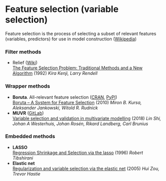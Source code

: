 # Feature selection (variable selection)
Feature selection is the process of selecting a subset of relevant features (variables, predictors) for use in model construction ([Wikipedia](https://en.wikipedia.org/wiki/Feature_selection))

### Filter methods
* Relief ([Wiki](https://en.wikipedia.org/wiki/Relief_(feature_selection)))  
  [The Feature Selection Problem: Traditional Methods and a New Algorithm](https://www.aaai.org/Papers/AAAI/1992/AAAI92-020.pdf) (1992) *Kira Kenji, Larry Rendell*

### Wrapper methods
* **Boruta**. All-relevant feature selection ([CRAN](https://cran.r-project.org/web/packages/Boruta/), [PyPI](https://pypi.org/project/Boruta/))<br>
  [Boruta – A System for Feature Selection](https://www.mimuw.edu.pl/~ajank/papers/Kursa2010.pdf) (2010) *Miron B. Kursa,  Aleksander Jankowski,  Witold R. Rudnick*
* **MUVR** ([GitLab](https://gitlab.com/CarlBrunius/MUVR))<br>
  [Variable selection and validation in multivariate modelling](https://academic.oup.com/bioinformatics/article/35/6/972/5085367) (2018) *Lin Shi, Johan A Westerhuis, Johan Rosén, Rikard Landberg, Carl Brunius*<br>

### Embedded methods
* **LASSO**<br>
  [Regression Shrinkage and Selection via the lasso](https://statweb.stanford.edu/~tibs/lasso/lasso.pdf) (1996) *Robert Tibshirani*
* **Elastic net**<br>
  [Regularization and variable selection via the elastic net](https://web.stanford.edu/~hastie/Papers/B67.2%20(2005)%20301-320%20Zou%20&%20Hastie.pdf) (2005) *Hui Zou, Trevor Hastie*
